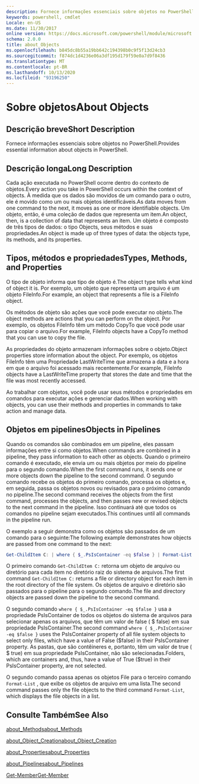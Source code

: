 ```yaml
---
description: Fornece informações essenciais sobre objetos no PowerShell.
keywords: powershell, cmdlet
Locale: en-US
ms.date: 11/30/2017
online version: https://docs.microsoft.com/powershell/module/microsoft.powershell.core/about/about_objects?view=powershell-7&WT.mc_id=ps-gethelp
schema: 2.0.0
title: about_Objects
ms.openlocfilehash: b845dc8b55a19bb642c194398b0c9f5f13d24cb3
ms.sourcegitcommit: f874dc1d4236e06a3df195d179f59e0a7d9f8436
ms.translationtype: MT
ms.contentlocale: pt-BR
ms.lasthandoff: 10/13/2020
ms.locfileid: "93196250"
---
```

# <a name="about-objects"></a><span data-ttu-id="a02a5-104">Sobre objetos</span><span class="sxs-lookup"><span data-stu-id="a02a5-104">About Objects</span></span>

## <a name="short-description"></a><span data-ttu-id="a02a5-105">Descrição breve</span><span class="sxs-lookup"><span data-stu-id="a02a5-105">Short Description</span></span>
<span data-ttu-id="a02a5-106">Fornece informações essenciais sobre objetos no PowerShell.</span><span class="sxs-lookup"><span data-stu-id="a02a5-106">Provides essential information about objects in PowerShell.</span></span>

## <a name="long-description"></a><span data-ttu-id="a02a5-107">Descrição longa</span><span class="sxs-lookup"><span data-stu-id="a02a5-107">Long Description</span></span>

<span data-ttu-id="a02a5-108">Cada ação executada no PowerShell ocorre dentro do contexto de objetos.</span><span class="sxs-lookup"><span data-stu-id="a02a5-108">Every action you take in PowerShell occurs within the context of objects.</span></span> <span data-ttu-id="a02a5-109">À medida que os dados são movidos de um comando para o outro, ele é movido como um ou mais objetos identificáveis.</span><span class="sxs-lookup"><span data-stu-id="a02a5-109">As data moves from one command to the next, it moves as one or more identifiable objects.</span></span> <span data-ttu-id="a02a5-110">Um objeto, então, é uma coleção de dados que representa um item.</span><span class="sxs-lookup"><span data-stu-id="a02a5-110">An object, then, is a collection of data that represents an item.</span></span> <span data-ttu-id="a02a5-111">Um objeto é composto de três tipos de dados: o tipo Objects, seus métodos e suas propriedades.</span><span class="sxs-lookup"><span data-stu-id="a02a5-111">An object is made up of three types of data: the objects type, its methods, and its properties.</span></span>

## <a name="types-methods-and-properties"></a><span data-ttu-id="a02a5-112">Tipos, métodos e propriedades</span><span class="sxs-lookup"><span data-stu-id="a02a5-112">Types, Methods, and Properties</span></span>

<span data-ttu-id="a02a5-113">O tipo de objeto informa que tipo de objeto é.</span><span class="sxs-lookup"><span data-stu-id="a02a5-113">The object type tells what kind of object it is.</span></span> <span data-ttu-id="a02a5-114">Por exemplo, um objeto que representa um arquivo é um objeto FileInfo.</span><span class="sxs-lookup"><span data-stu-id="a02a5-114">For example, an object that represents a file is a FileInfo object.</span></span>

<span data-ttu-id="a02a5-115">Os métodos de objeto são ações que você pode executar no objeto.</span><span class="sxs-lookup"><span data-stu-id="a02a5-115">The object methods are actions that you can perform on the object.</span></span>
<span data-ttu-id="a02a5-116">Por exemplo, os objetos FileInfo têm um método CopyTo que você pode usar para copiar o arquivo.</span><span class="sxs-lookup"><span data-stu-id="a02a5-116">For example, FileInfo objects have a CopyTo method that you can use to copy the file.</span></span>

<span data-ttu-id="a02a5-117">As propriedades do objeto armazenam informações sobre o objeto.</span><span class="sxs-lookup"><span data-stu-id="a02a5-117">Object properties store information about the object.</span></span> <span data-ttu-id="a02a5-118">Por exemplo, os objetos FileInfo têm uma Propriedade LastWriteTime que armazena a data e a hora em que o arquivo foi acessado mais recentemente.</span><span class="sxs-lookup"><span data-stu-id="a02a5-118">For example, FileInfo objects have a LastWriteTime property that stores the date and time that the file was most recently accessed.</span></span>

<span data-ttu-id="a02a5-119">Ao trabalhar com objetos, você pode usar seus métodos e propriedades em comandos para executar ações e gerenciar dados.</span><span class="sxs-lookup"><span data-stu-id="a02a5-119">When working with objects, you can use their methods and properties in commands to take action and manage data.</span></span>

## <a name="objects-in-pipelines"></a><span data-ttu-id="a02a5-120">Objetos em pipelines</span><span class="sxs-lookup"><span data-stu-id="a02a5-120">Objects in Pipelines</span></span>

<span data-ttu-id="a02a5-121">Quando os comandos são combinados em um pipeline, eles passam informações entre si como objetos.</span><span class="sxs-lookup"><span data-stu-id="a02a5-121">When commands are combined in a pipeline, they pass information to each other as objects.</span></span> <span data-ttu-id="a02a5-122">Quando o primeiro comando é executado, ele envia um ou mais objetos por meio do pipeline para o segundo comando.</span><span class="sxs-lookup"><span data-stu-id="a02a5-122">When the first command runs, it sends one or more objects down the pipeline to the second command.</span></span> <span data-ttu-id="a02a5-123">O segundo comando recebe os objetos do primeiro comando, processa os objetos e, em seguida, passa os objetos novos ou revisados para o próximo comando no pipeline.</span><span class="sxs-lookup"><span data-stu-id="a02a5-123">The second command receives the objects from the first command, processes the objects, and then passes new or revised objects to the next command in the pipeline.</span></span>
<span data-ttu-id="a02a5-124">Isso continuará até que todos os comandos no pipeline sejam executados.</span><span class="sxs-lookup"><span data-stu-id="a02a5-124">This continues until all commands in the pipeline run.</span></span>

<span data-ttu-id="a02a5-125">O exemplo a seguir demonstra como os objetos são passados de um comando para o seguinte:</span><span class="sxs-lookup"><span data-stu-id="a02a5-125">The following example demonstrates how objects are passed from one command to the next:</span></span>

```powershell
Get-ChildItem C: | where { $_.PsIsContainer -eq $false } | Format-List
```

<span data-ttu-id="a02a5-126">O primeiro comando `Get-ChildItem C:` retorna um objeto de arquivo ou diretório para cada item no diretório raiz do sistema de arquivos.</span><span class="sxs-lookup"><span data-stu-id="a02a5-126">The first command `Get-ChildItem C:` returns a file or directory object for each item in the root directory of the file system.</span></span> <span data-ttu-id="a02a5-127">Os objetos de arquivo e diretório são passados para o pipeline para o segundo comando.</span><span class="sxs-lookup"><span data-stu-id="a02a5-127">The file and directory objects are passed down the pipeline to the second command.</span></span>

<span data-ttu-id="a02a5-128">O segundo comando `where { $_.PsIsContainer -eq $false }` usa a propriedade PsIsContainer de todos os objetos do sistema de arquivos para selecionar apenas os arquivos, que têm um valor de false ( \$ false) em sua propriedade PsIsContainer.</span><span class="sxs-lookup"><span data-stu-id="a02a5-128">The second command `where { $_.PsIsContainer -eq $false }` uses the PsIsContainer property of all file system objects to select only files, which have a value of False (\$false) in their PsIsContainer property.</span></span> <span data-ttu-id="a02a5-129">As pastas, que são contêineres e, portanto, têm um valor de true ( \$ true) em sua propriedade PsIsContainer, não são selecionadas.</span><span class="sxs-lookup"><span data-stu-id="a02a5-129">Folders, which are containers and, thus, have a value of True (\$true) in their PsIsContainer property, are not selected.</span></span>

<span data-ttu-id="a02a5-130">O segundo comando passa apenas os objetos File para o terceiro comando `Format-List` , que exibe os objetos de arquivo em uma lista.</span><span class="sxs-lookup"><span data-stu-id="a02a5-130">The second command passes only the file objects to the third command `Format-List`, which displays the file objects in a list.</span></span>

## <a name="see-also"></a><span data-ttu-id="a02a5-131">Consulte Também</span><span class="sxs-lookup"><span data-stu-id="a02a5-131">See Also</span></span>

[<span data-ttu-id="a02a5-132">about_Methods</span><span class="sxs-lookup"><span data-stu-id="a02a5-132">about_Methods</span></span>](about_Methods.md)

[<span data-ttu-id="a02a5-133">about_Object_Creation</span><span class="sxs-lookup"><span data-stu-id="a02a5-133">about_Object_Creation</span></span>](about_Object_Creation.md)

[<span data-ttu-id="a02a5-134">about_Properties</span><span class="sxs-lookup"><span data-stu-id="a02a5-134">about_Properties</span></span>](about_Properties.md)

[<span data-ttu-id="a02a5-135">about_Pipelines</span><span class="sxs-lookup"><span data-stu-id="a02a5-135">about_Pipelines</span></span>](about_Pipelines.md)

[<span data-ttu-id="a02a5-136">Get-Member</span><span class="sxs-lookup"><span data-stu-id="a02a5-136">Get-Member</span></span>](xref:Microsoft.PowerShell.Utility.Get-Member)
